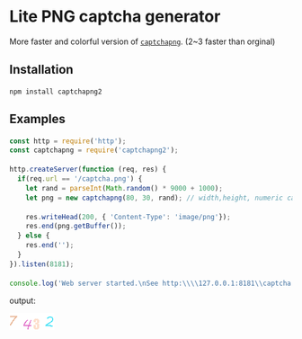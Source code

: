 ﻿
# Lite PNG captcha generator

More faster and colorful version of [`captchapng`](https://www.npmjs.com/package/captchapng). (2~3 faster than orginal)

## Installation

```shell
npm install captchapng2
```

## Examples

```javascript
const http = require('http');
const captchapng = require('captchapng2');

http.createServer(function (req, res) {
  if(req.url == '/captcha.png') {
    let rand = parseInt(Math.random() * 9000 + 1000);
    let png = new captchapng(80, 30, rand); // width,height, numeric captcha

    res.writeHead(200, { 'Content-Type': 'image/png'});
    res.end(png.getBuffer());
  } else {
    res.end('');
  }
}).listen(8181);

console.log('Web server started.\nSee http:\\\\127.0.0.1:8181\\captcha.png');
```

output:

![captcha](examples/captcha.png)
